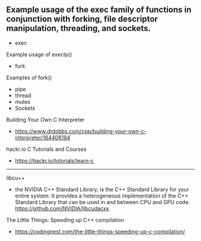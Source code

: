 ## Example usage of the exec family of functions in conjunction with forking, file descriptor manipulation, threading, and sockets.
- exec

Example usage of execlp()

- fork

Examples of fork()

- pipe
- thread
- mutex
- Sockets

Building Your Own C Interpreter
- https://www.drdobbs.com/cpp/building-your-own-c-interpreter/184408184

hackr.io
C Tutorials and Courses
- https://hackr.io/tutorials/learn-c

---

libcu++
- the NVIDIA C++ Standard Library, is the C++ Standard Library for your entire system. It provides a heterogeneous implementation of the C++ Standard Library that can be used in and between CPU and GPU code. https://github.com/NVIDIA/libcudacxx
 
The Little Things: Speeding up C++ compilation
-  https://codingnest.com/the-little-things-speeding-up-c-compilation/

